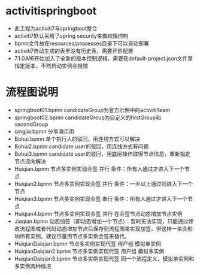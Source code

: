 # activitispringboot
* 此工程为activiti7与springboot整合
* activiti7默认采用了spring security来做权限控制
* bpmn文件放在resources/processes目录下可以自动部署
* activiti7自动生成的表里没有历史表，需要开启配置
* 7.1.0.M6开始加入了全新的版本控制逻辑，需要在default-project.json文件里指定版本，不然启动实例会报错
# 流程图说明
* springboot01.bpmn candidateGroup为官方示例中的activitiTeam
* springboot02.bpmn candidateGroup为自定义的firstGroup和secondGroup
* qingjia.bpmn 分享演示用
* Bohui.bpmn 单个执行人的驳回，用连线方式可以解决
* Bohui2.bpmn candidate user的驳回，用连线方式有问题
* Bohui3.bpmn candidate user的驳回，用底层操作取得节点信息，重新指定节点流向解决
* Huiqian.bpmn 节点多实例实现会签 并行 条件：所有人通过才进入下一个节点
* Huiqian2.bpmn 节点多实例实现会签 并行 条件：一半以上通过则进入下一个节点
* Huiqian3.bpmn 节点多实例实现会签 串行 条件：所有人通过才进入下一个节点
* Huiqian4.bpmn 节点多实例实现会签 并行 在会签节点动态增加节点实例
* Jiaqian.bpmn 动态加签（即动态增加一个节点）：暂时无法实现，只能通过修改流程图或者代码动态增加节点后保存到流程图来实现加签，但这样一来会影响所有实例。建议尽量用节点多实例会签来替代。
* HuiqianDaiqian.bpmn 节点多实例实现代签 用户组 模拟单实例
* HuiqianDaiqian2.bpmn 节点多实例实现代签 用户组 模拟多实例
* HuiqianDaiqian3.bpmn 节点多实例实现代签 同一个流程定义，模拟单实例和多实例两种情况
